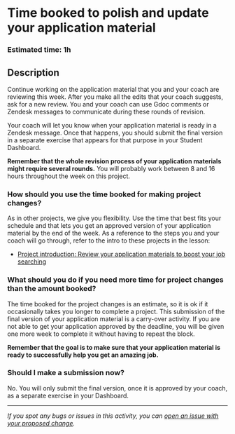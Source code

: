 # Time booked to polish and update your application material


### Estimated time: 1h


## **Description**

Continue working on the application material that you and your coach are reviewing this week. After you make all the edits that your coach suggests, ask for a new review. You and your coach can use Gdoc comments or Zendesk messages to communicate during these rounds of revision. 

Your coach will let you know when your application material is ready in a Zendesk message. Once that happens, you should submit the final version in a separate exercise that appears for that purpose in your Student Dashboard.

**Remember that the whole revision process of your application materials might require several rounds.** You will probably work between 8 and 16 hours throughout the week on this project. 

### How should you use the time booked for making project changes?

As in other projects, we give you flexibility. Use the time that best fits your schedule and that lets you get an approved version of your application material by the end of the week. As a reference to the steps you and your coach will go through, refer to the intro to these projects in the lesson:

- [Project introduction: Review your application materials to boost your job searching](https://github.com/microverseinc/curriculum-professional-skills/blob/main/job-search/intro-review-your-application-materials-M7MVP1.md)

### What should you do if you need more time for project changes than the amount booked?

The time booked for the project changes is an estimate, so it is ok if it occasionally takes you longer to complete a project. This submission of the final version of your application material is a carry-over activity. If you are not able to get your application approved by the deadline, you will be given one more week to complete it without having to repeat the block.

**Remember that the goal is to make sure that your application material is ready to successfully help you get an amazing job.**

### Should I make a submission now?
No. You will only submit the final version, once it is approved by your coach, as a separate exercise in your Dashboard.



------

_If you spot any bugs or issues in this activity, you can [open an issue with your proposed change](https://github.com/microverseinc/curriculum-transversal-skills/blob/main/git-github/articles/open_issue.md)._

